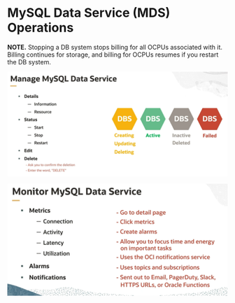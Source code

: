 # MySQL Data Service (MDS) Operations

**NOTE.** Stopping a DB system stops billing for all OCPUs associated with it. Billing continues for storage, and billing for OCPUs resumes if you restart the DB system.

![MDS Manage](../images/mds_manage.png)

![MDS Monitor](../images/mds_monitor.png)